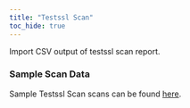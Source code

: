 ```yaml
---
title: "Testssl Scan"
toc_hide: true
---
```

Import CSV output of testssl scan report.

### Sample Scan Data
Sample Testssl Scan scans can be found [here](https://github.com/DefectDojo/django-DefectDojo/tree/master/unittests/scans/testssl).